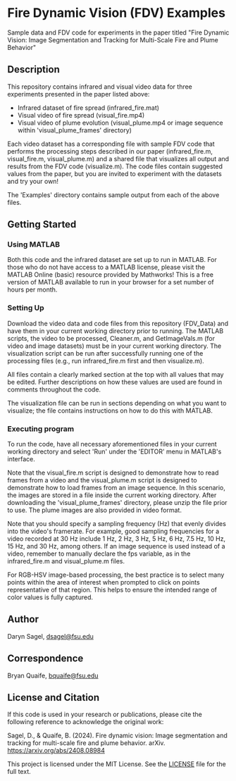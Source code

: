 # Fire Dynamic Vision (FDV) Examples

Sample data and FDV code for experiments in the paper titled "Fire Dynamic Vision: Image Segmentation and Tracking for Multi-Scale Fire and Plume Behavior"

## Description

This repository contains infrared and visual video data for three experiments presented in the paper listed above:
* Infrared dataset of fire spread (infrared_fire.mat)
* Visual video of fire spread (visual_fire.mp4)
* Visual video of plume evolution (visual_plume.mp4 or image sequence within 'visual_plume_frames' directory)

Each video dataset has a corresponding file with sample FDV code that performs the processing steps described in our paper (infrared_fire.m, visual_fire.m, visual_plume.m) and a shared file that visualizes all output and results from the FDV code (visualize.m). The code files contain suggested values from the paper, but you are invited to experiment with the datasets and try your own!

The 'Examples' directory contains sample output from each of the above files.

## Getting Started

### Using MATLAB

Both this code and the infrared dataset are set up to run in MATLAB. For those who do not have access to a MATLAB license, please visit the MATLAB Online (basic) resource provided by Mathworks! This is a free version of MATLAB available to run in your browser for a set number of hours per month.

### Setting Up

Download the video data and code files from this repository (FDV_Data) and have them in your current working directory prior to running. The MATLAB scripts, the video to be processed, Cleaner.m, and GetImageVals.m (for video and image datasets) must be in your current working directory. The visualization script can be run after successfully running one of the processing files (e.g., run infrared_fire.m first and then visualize.m).

All files contain a clearly marked section at the top with all values that may be edited. Further descriptions on how these values are used are found in comments throughout the code.

The visualization file can be run in sections depending on what you want to visualize; the file contains instructions on how to do this with MATLAB.

### Executing program

To run the code, have all necessary aforementioned files in your current working directory and select 'Run' under the 'EDITOR' menu in MATLAB's interface.

Note that the visual_fire.m script is designed to demonstrate how to read frames from a video and the visual_plume.m script is designed to demonstrate how to load frames from an image sequence. In this scenario, the images are stored in a file inside the current working directory. After downloading the 'visual_plume_frames' directory, please unzip the file prior to use. The plume images are also provided in video format.

Note that you should specify a sampling frequency (Hz) that evenly divides into the video's framerate. For example, good sampling frequencies for a video recorded at 30 Hz include 1 Hz, 2 Hz, 3 Hz, 5 Hz, 6 Hz, 7.5 Hz, 10 Hz, 15 Hz, and 30 Hz, among others. If an image sequence is used instead of a video, remember to manually declare the fps variable, as in the infrared_fire.m and visual_plume.m files.

For RGB-HSV image-based processing, the best practice is to select many points within the area of interest when prompted to click on points representative of that region. This helps to ensure the intended range of color values is fully captured.

## Author

Daryn Sagel, dsagel@fsu.edu

## Correspondence

Bryan Quaife, bquaife@fsu.edu

## License and Citation

If this code is used in your research or publications, please cite the following reference to acknowledge the original work:

Sagel, D., & Quaife, B. (2024). Fire dynamic vision: Image segmentation and tracking for multi-scale fire and plume behavior. arXiv. https://arxiv.org/abs/2408.08984

This project is licensed under the MIT License. See the [LICENSE](./LICENSE.txt) file for the full text.